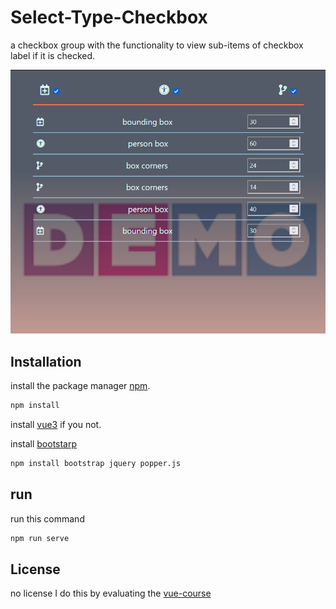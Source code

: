# Select-Type-Checkbox
a checkbox group with the functionality to view sub-items of checkbox label if it is checked.

![demo](https://github.com/atenazr/Select-Type-Checkbox/blob/main/demo/2.jpg)

## Installation

install the package manager [npm](https://nodejs.org/en/download/).

```bash
npm install
```

install [vue3](https://vuejs.org/guide/introduction.html) if you not.

install [bootstarp](https://www.techiediaries.com/vue-bootstrap/)

```bash
npm install bootstrap jquery popper.js
```

## run
run this command
```bash
npm run serve
```

## License
no license
I do this by evaluating the [vue-course](https://www.udemy.com/course/vuejs-2-the-complete-guide/)

